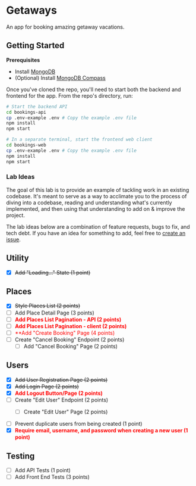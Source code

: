 # Getaways
An app for booking amazing getaway vacations.

## Getting Started

**Prerequisites**
- Install [MongoDB](https://docs.mongodb.com/manual/administration/install-community/)
- (Optional) Install [MongoDB Compass](https://docs.mongodb.com/compass/current/)

Once you've cloned the repo, you'll need to start both the backend and frontend for the app. From the repo's directory, run:

```bash
# Start the backend API
cd bookings-api
cp .env-example .env # Copy the example .env file
npm install
npm start

# In a separate terminal, start the frontend web client
cd bookings-web
cp .env-example .env # Copy the example .env file
npm install
npm start
```

### Lab Ideas
The goal of this lab is to provide an example of tackling work in an existing codebase. It's meant to serve as a way to acclimate you to the process of diving into a codebase, reading and understanding what's currently implemented, and then using that understanding to add on & improve the project.

The lab ideas below are a combination of feature requests, bugs to fix, and tech debt. If you have an idea for something to add, feel free to [create an issue](https://github.com/alchemycodelab/getaways/issues/new).

## Utility
- [x] ~~Add "Loading..." State (1 point)~~

## Places
- [x] ~~Style Places List (2 points)~~
- [ ] Add Place Detail Page (3 points)
- [ ] <span style="color:red">**Add Places List Pagination - API (2 points)**</span>
- [ ] <span style="color:red">**Add Places List Pagination - client (2 points)**</span>
- [ ] <span style="color:red">**Add "Create Booking" Page (4 points)</span>
- [ ] Create "Cancel Booking" Endpoint (2 points)
  - [ ] Add "Cancel Booking" Page (2 points)

## Users
- [x] ~~Add User Registration Page (2 points)~~
- [x] ~~Add Login Page (2 points)~~
- [x] <span style="color:red">**Add Logout Button/Page (2 points)**</span>
- [ ] Create "Edit User" Endpoint (2 points)
  - [ ] Create "Edit User" Page (2 points)


- [ ] Prevent duplicate users from being created (1 point)
- [x] <span style="color:red">**Require email, username, and password when creating a new user (1 point)**</span>

## Testing
- [ ] Add API Tests (1 point)
- [ ] Add Front End Tests (3 points)
